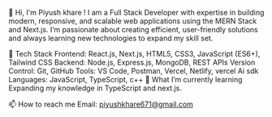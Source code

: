 

👋 Hi, I'm Piyush khare !
I am a Full Stack Developer with expertise in building modern, responsive, and scalable web applications using the MERN Stack and Next.js. I’m passionate about creating efficient, user-friendly solutions and always learning new technologies to expand my skill set.

🚀 Tech Stack
Frontend: React.js, Next.js, HTML5, CSS3, JavaScript (ES6+), Tailwind CSS
Backend: Node.js, Express.js, MongoDB, REST APIs
Version Control: Git, GitHub
Tools: VS Code, Postman, Vercel, Netlify, vercel Ai sdk
Languages: JavaScript, TypeScript, c++
🌱 What I’m currently learning
Expanding my knowledge in TypeScript and next.js.

📫 How to reach me
Email: piyushkhare671@gmail.com

